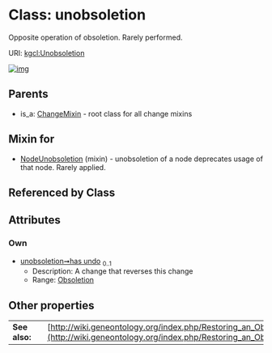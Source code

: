 
# Class: unobsoletion


Opposite operation of obsoletion. Rarely performed.

URI: [kgcl:Unobsoletion](http://w3id.org/kgcl_schema/Unobsoletion)


[![img](https://yuml.me/diagram/nofunky;dir:TB/class/[Obsoletion]<has%20undo%200..1-++[Unobsoletion],[NodeUnobsoletion]uses%20-.->[Unobsoletion],[ChangeMixin]^-[Unobsoletion],[Obsoletion],[NodeUnobsoletion],[ChangeMixin])](https://yuml.me/diagram/nofunky;dir:TB/class/[Obsoletion]<has%20undo%200..1-++[Unobsoletion],[NodeUnobsoletion]uses%20-.->[Unobsoletion],[ChangeMixin]^-[Unobsoletion],[Obsoletion],[NodeUnobsoletion],[ChangeMixin])

## Parents

 *  is_a: [ChangeMixin](ChangeMixin.md) - root class for all change mixins

## Mixin for

 * [NodeUnobsoletion](NodeUnobsoletion.md) (mixin)  - unobsoletion of a node deprecates usage of that node. Rarely applied.

## Referenced by Class


## Attributes


### Own

 * [unobsoletion➞has undo](unobsoletion_has_undo.md)  <sub>0..1</sub>
     * Description: A change that reverses this change
     * Range: [Obsoletion](Obsoletion.md)

## Other properties

|  |  |  |
| --- | --- | --- |
| **See also:** | | [http://wiki.geneontology.org/index.php/Restoring_an_Obsolete_Ontology_Term](http://wiki.geneontology.org/index.php/Restoring_an_Obsolete_Ontology_Term) |

